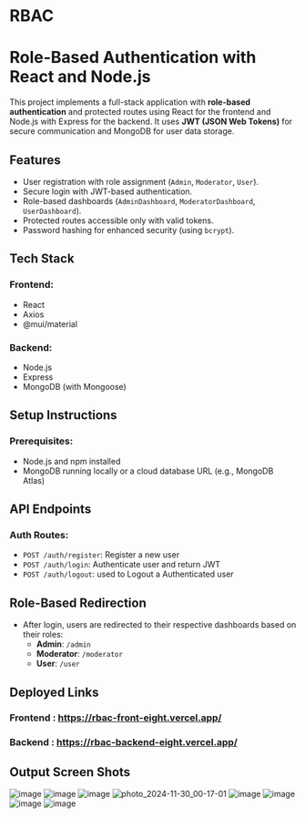 # RBAC
# Role-Based Authentication with React and Node.js

This project implements a full-stack application with **role-based authentication** and protected routes using React for the frontend and Node.js with Express for the backend. It uses **JWT (JSON Web Tokens)** for secure communication and MongoDB for user data storage.

## Features
- User registration with role assignment (`Admin`, `Moderator`, `User`).
- Secure login with JWT-based authentication.
- Role-based dashboards (`AdminDashboard`, `ModeratorDashboard`, `UserDashboard`).
- Protected routes accessible only with valid tokens.
- Password hashing for enhanced security (using `bcrypt`).


## Tech Stack
### Frontend:
- React
- Axios
- @mui/material

### Backend:
- Node.js
- Express
- MongoDB (with Mongoose)


## Setup Instructions

### Prerequisites:
- Node.js and npm installed
- MongoDB running locally or a cloud database URL (e.g., MongoDB Atlas)


## API Endpoints

### Auth Routes:
- `POST /auth/register`: Register a new user
- `POST /auth/login`: Authenticate user and return JWT
- `POST /auth/logout`: used to Logout a Authenticated user


## Role-Based Redirection
- After login, users are redirected to their respective dashboards based on their roles:
  - **Admin**: `/admin`
  - **Moderator**: `/moderator`
  - **User**: `/user`

## Deployed Links
### Frontend : https://rbac-front-eight.vercel.app/
### Backend : https://rbac-backend-eight.vercel.app/

## Output Screen Shots
![image](https://github.com/user-attachments/assets/806bb8f1-1dc7-4c70-88ef-7931490b65b7)
![image](https://github.com/user-attachments/assets/0baeb89a-e632-47d5-9c13-581b4b764149)
![image](https://github.com/user-attachments/assets/cb3010c9-05bf-469e-a5f0-931c01f2c945)
![photo_2024-11-30_00-17-01](https://github.com/user-attachments/assets/5fa0e57c-dc69-419c-a46a-1cf67c70fd91)
![image](https://github.com/user-attachments/assets/f6331ced-a8bc-4f59-bec0-62112bd04b7e)
![image](https://github.com/user-attachments/assets/ae0cef36-b80e-4f90-b61f-1de0509250f7)
![image](https://github.com/user-attachments/assets/2992ee0d-7c90-4659-af24-b873b791aae6)
![image](https://github.com/user-attachments/assets/c3fa4f8c-c085-48b5-97f1-8c79379b9c28)







